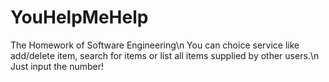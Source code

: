 # YouHelpMeHelp
The Homework of Software Engineering\n
You can choice service like add/delete item, search for items or list all items supplied by other users.\n
Just input the number!
